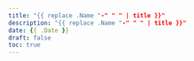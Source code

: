 ```yaml
---
title: "{{ replace .Name "-" " " | title }}"
description: "{{ replace .Name "-" " " | title }}"
date: {{ .Date }}
draft: false
toc: true
---
```


